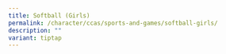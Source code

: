 ```yaml
---
title: Softball (Girls)
permalink: /character/ccas/sports-and-games/softball-girls/
description: ""
variant: tiptap
---
```

<p></p>